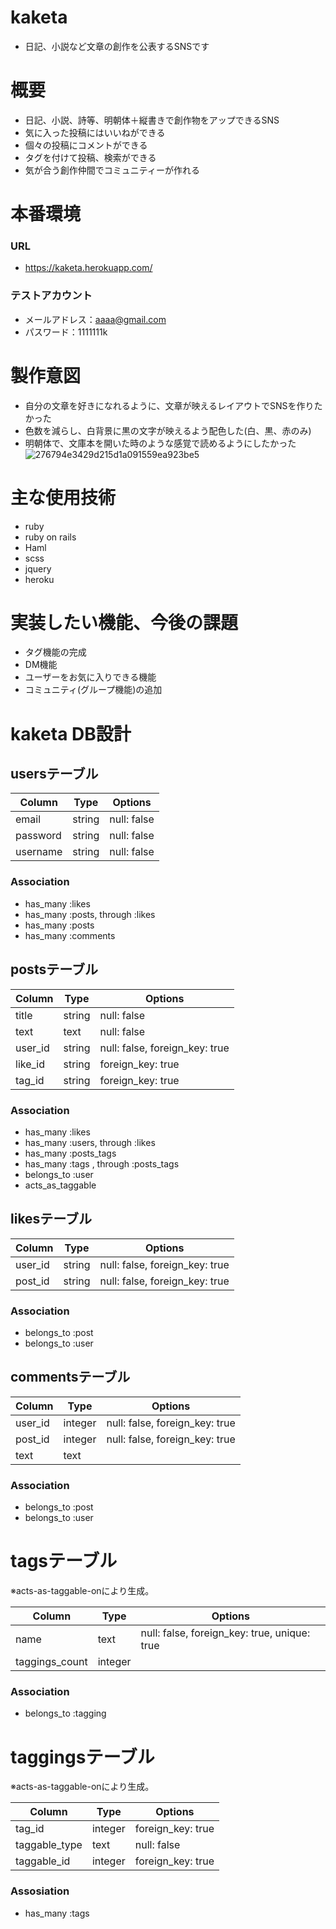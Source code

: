 # kaketa
- 日記、小説など文章の創作を公表するSNSです
# 概要
- 日記、小説、詩等、明朝体＋縦書きで創作物をアップできるSNS
- 気に入った投稿にはいいねができる
- 個々の投稿にコメントができる
- タグを付けて投稿、検索ができる
- 気が合う創作仲間でコミュニティーが作れる
# 本番環境
### URL
- https://kaketa.herokuapp.com/
### テストアカウント
- メールアドレス：aaaa@gmail.com
- パスワード：1111111k
# 製作意図
- 自分の文章を好きになれるように、文章が映えるレイアウトでSNSを作りたかった
- 色数を減らし、白背景に黒の文字が映えるよう配色した(白、黒、赤のみ)
- 明朝体で、文庫本を開いた時のような感覚で読めるようにしたかった
![276794e3429d215d1a091559ea923be5](https://user-images.githubusercontent.com/67635291/93159850-1f1f3180-f74a-11ea-8de0-70877fa55d13.png)
# 主な使用技術
- ruby
- ruby on rails
- Haml
- scss
- jquery
- heroku
# 実装したい機能、今後の課題
- タグ機能の完成
- DM機能
- ユーザーをお気に入りできる機能
- コミュニティ(グループ機能)の追加
# kaketa DB設計
## usersテーブル
|Column|Type|Options|
|------|----|-------|
|email|string|null: false|
|password|string|null: false|
|username|string|null: false|
### Association
- has_many :likes
- has_many :posts, through :likes
- has_many :posts
- has_many :comments

## postsテーブル
|Column|Type|Options|
|------|----|-------|
|title|string|null: false|
|text|text|null: false|
|user_id|string|null: false, foreign_key: true|
|like_id|string|foreign_key: true|
|tag_id|string|foreign_key: true|
### Association
- has_many :likes
- has_many :users, through :likes
- has_many :posts_tags
- has_many :tags , through :posts_tags
- belongs_to :user
- acts_as_taggable

## likesテーブル
|Column|Type|Options|
|------|----|-------|
|user_id|string|null: false, foreign_key: true|
|post_id|string|null: false, foreign_key: true|
### Association
- belongs_to :post
- belongs_to :user

## commentsテーブル
|Column|Type|Options|
|------|----|-------|
|user_id|integer|null: false, foreign_key: true|
|post_id|integer|null: false, foreign_key: true|
|text|text||
### Association
- belongs_to :post
- belongs_to :user

# tagsテーブル
※acts-as-taggable-onにより生成。

|Column|Type|Options|
|------|----|-------|
|name|text|null: false, foreign_key: true, unique: true|
|taggings_count|integer| |

### Association
- belongs_to :tagging

# taggingsテーブル
※acts-as-taggable-onにより生成。

|Column|Type|Options|
|------|----|-------|
|tag_id|integer|foreign_key: true|
|taggable_type|text|null: false|
|taggable_id|integer|foreign_key: true|

### Assosiation
- has_many :tags